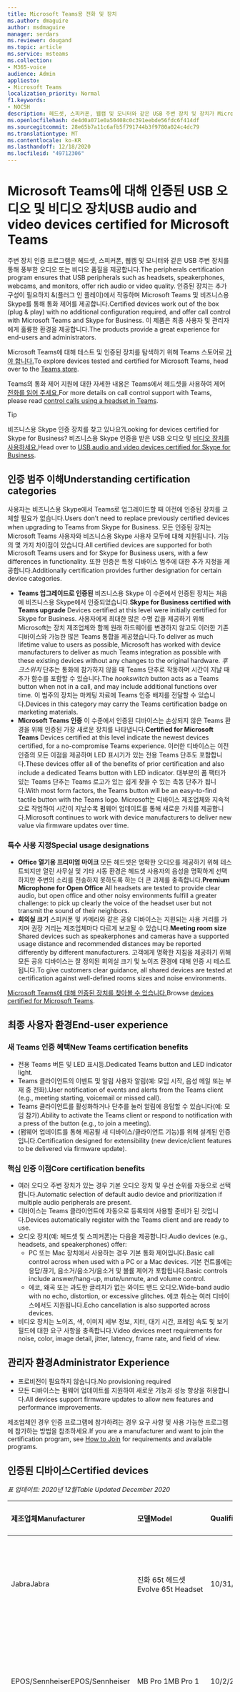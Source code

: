 ```yaml
---
title: Microsoft Teams용 전화 및 장치
ms.author: dmaguire
author: msdmaguire
manager: serdars
ms.reviewer: dougand
ms.topic: article
ms.service: msteams
ms.collection:
- M365-voice
audience: Admin
appliesto:
- Microsoft Teams
localization_priority: Normal
f1.keywords:
- NOCSH
description: 헤드셋, 스피커폰, 웹캠 및 모니터와 같은 USB 주변 장치 및 장치가 Microsoft Teams에 대해 인증된 것을 참조합니다.
ms.openlocfilehash: de4d0a071e0a50408c0c391eebde56fdc6f414df
ms.sourcegitcommit: 28e65b7a11c6afb5f791744b3f9780a024c4dc79
ms.translationtype: MT
ms.contentlocale: ko-KR
ms.lasthandoff: 12/18/2020
ms.locfileid: "49712306"
---
```

# <a name="usb-audio-and-video-devices-certified-for-microsoft-teams"></a><span data-ttu-id="24b44-103">Microsoft Teams에 대해 인증된 USB 오디오 및 비디오 장치</span><span class="sxs-lookup"><span data-stu-id="24b44-103">USB audio and video devices certified for Microsoft Teams</span></span>

<span data-ttu-id="24b44-104">주변 장치 인증 프로그램은 헤드셋, 스피커폰, 웹캠 및 모니터와 같은 USB 주변 장치를 통해 풍부한 오디오 또는 비디오 품질을 제공합니다.</span><span class="sxs-lookup"><span data-stu-id="24b44-104">The peripherals certification program ensures that USB peripherals such as headsets, speakerphones, webcams, and monitors, offer rich audio or video quality.</span></span> <span data-ttu-id="24b44-105">인증된 장치는 추가 구성이 필요하지 &(플러그 인 플레이)에서 작동하며 Microsoft Teams 및 비즈니스용 Skype를 통해 통화 제어를 제공합니다.</span><span class="sxs-lookup"><span data-stu-id="24b44-105">Certified devices work out of the box (plug & play) with no additional configuration required, and offer call control with Microsoft Teams and Skype for Business.</span></span> <span data-ttu-id="24b44-106">이 제품은 최종 사용자 및 관리자에게 훌륭한 환경을 제공합니다.</span><span class="sxs-lookup"><span data-stu-id="24b44-106">The products provide a great experience for end-users and administrators.</span></span>

<span data-ttu-id="24b44-107">Microsoft Teams에 대해 테스트 및 인증된 장치를 탐색하기 위해 Teams 스토어로 [가야 합니다.](https://products.office.com/microsoft-teams/across-devices/devices)</span><span class="sxs-lookup"><span data-stu-id="24b44-107">To explore devices tested and certified for Microsoft Teams, head over to the [Teams store](https://products.office.com/microsoft-teams/across-devices/devices).</span></span>

<span data-ttu-id="24b44-108">Teams의 통화 제어 지원에 대한 자세한 내용은 Teams에서 헤드셋을 사용하여 제어 [전화를 읽어 주세요.](https://support.office.com/article/Control-calls-using-a-headset-in-Teams-65d6e104-444d-4013-b8c2-f11317dd69a8)</span><span class="sxs-lookup"><span data-stu-id="24b44-108">For more details on call control support with Teams, please read [control calls using a headset in Teams](https://support.office.com/article/Control-calls-using-a-headset-in-Teams-65d6e104-444d-4013-b8c2-f11317dd69a8).</span></span>

> [!TIP]
> <span data-ttu-id="24b44-109">비즈니스용 Skype 인증 장치를 찾고 있나요?</span><span class="sxs-lookup"><span data-stu-id="24b44-109">Looking for devices certified for Skype for Business?</span></span> <span data-ttu-id="24b44-110">비즈니스용 Skype 인증을 받은 USB 오디오 및 [비디오 장치를 사용하세요.](https://docs.microsoft.com/skypeforbusiness/certification/devices-usb-devices)</span><span class="sxs-lookup"><span data-stu-id="24b44-110">Head over to [USB audio and video devices certified for Skype for Business](https://docs.microsoft.com/skypeforbusiness/certification/devices-usb-devices).</span></span>

## <a name="understanding-certification-categories"></a><span data-ttu-id="24b44-111">인증 범주 이해</span><span class="sxs-lookup"><span data-stu-id="24b44-111">Understanding certification categories</span></span>

<span data-ttu-id="24b44-112">사용자는 비즈니스용 Skype에서 Teams로 업그레이드할 때 이전에 인증된 장치를 교체할 필요가 없습니다.</span><span class="sxs-lookup"><span data-stu-id="24b44-112">Users don’t need to replace previously certified devices when upgrading to Teams from Skype for Business.</span></span>  <span data-ttu-id="24b44-113">모든 인증된 장치는 Microsoft Teams 사용자와 비즈니스용 Skype 사용자 모두에 대해 지원됩니다. 기능의 몇 가지 차이점이 있습니다.</span><span class="sxs-lookup"><span data-stu-id="24b44-113">All certified devices are supported for both Microsoft Teams users and for Skype for Business users, with a few differences in functionality.</span></span>  <span data-ttu-id="24b44-114">또한 인증은 특정 디바이스 범주에 대한 추가 지정을 제공합니다.</span><span class="sxs-lookup"><span data-stu-id="24b44-114">Additionally certification provides further designation for certain device categories.</span></span>

- <span data-ttu-id="24b44-115">**Teams 업그레이드로 인증된** 비즈니스용 Skype 이 수준에서 인증된 장치는 처음에 비즈니스용 Skype에서 인증되었습니다.</span><span class="sxs-lookup"><span data-stu-id="24b44-115">**Skype for Business certified with Teams upgrade** Devices certified at this level were initially certified for Skype for Business.</span></span> <span data-ttu-id="24b44-116">사용자에게 최대한 많은 수명 값을 제공하기 위해 Microsoft는 장치 제조업체와 함께 원래 하드웨어를 변경하지 않고도 이러한 기존 디바이스와 가능한 많은 Teams 통합을 제공했습니다.</span><span class="sxs-lookup"><span data-stu-id="24b44-116">To deliver as much lifetime value to users as possible, Microsoft has worked with device manufacturers to deliver as much Teams integration as possible with these existing devices without any changes to the original hardware.</span></span> <span data-ttu-id="24b44-117">*후크스위치* 단추는 통화에 참가하지 않을 때 Teams 단추로 작동하며 시간이 지날 때 추가 함수를 포함할 수 있습니다.</span><span class="sxs-lookup"><span data-stu-id="24b44-117">The *hookswitch* button acts as a Teams button when not in a call, and may include additional functions over time.</span></span>  <span data-ttu-id="24b44-118">이 범주의 장치는 마케팅 자료에 Teams 인증 배지를 전달할 수 있습니다.</span><span class="sxs-lookup"><span data-stu-id="24b44-118">Devices in this category may carry the Teams certification badge on marketing materials.</span></span>
- <span data-ttu-id="24b44-119">**Microsoft Teams 인증** 이 수준에서 인증된 디바이스는 손상되지 않은 Teams 환경을 위해 인증된 가장 새로운 장치를 나타냅니다.</span><span class="sxs-lookup"><span data-stu-id="24b44-119">**Certified for Microsoft Teams** Devices certified at this level indicate the newest devices certified, for a no-compromise Teams experience.</span></span> <span data-ttu-id="24b44-120">이러한 디바이스는 이전 인증의 모든 이점을 제공하며 LED 표시기가 있는 전용 Teams 단추도 포함합니다.</span><span class="sxs-lookup"><span data-stu-id="24b44-120">These devices offer all of the benefits of prior certification and also include a dedicated Teams button with LED indicator.</span></span> <span data-ttu-id="24b44-121">대부분의 폼 팩터가 있는 Teams 단추는 Teams 로고가 있는 쉽게 찾을 수 있는 촉동 단추가 됩니다.</span><span class="sxs-lookup"><span data-stu-id="24b44-121">With most form factors, the Teams button will be an easy-to-find tactile button with the Teams logo.</span></span> <span data-ttu-id="24b44-122">Microsoft는 디바이스 제조업체와 지속적으로 작업하여 시간이 지날수록 펌웨어 업데이트를 통해 새로운 가치를 제공합니다.</span><span class="sxs-lookup"><span data-stu-id="24b44-122">Microsoft continues to work with device manufacturers to deliver new value via firmware updates over time.</span></span>

### <a name="special-usage-designations"></a><span data-ttu-id="24b44-123">특수 사용 지정</span><span class="sxs-lookup"><span data-stu-id="24b44-123">Special usage designations</span></span>

- <span data-ttu-id="24b44-124">**Office 열기용 프리미엄 마이크** 모든 헤드셋은 명확한 오디오를 제공하기 위해 테스트되지만 열린 사무실 및 기타 시동 환경은 헤드셋 사용자의 음성을 명확하게 선택하지만 주변의 소리를 전송하지 못하도록 하는 더 큰 과제를 충족합니다.</span><span class="sxs-lookup"><span data-stu-id="24b44-124">**Premium Microphone for Open Office** All headsets are tested to provide clear audio, but open office and other noisy environments fulfill a greater challenge: to pick up clearly the voice of the headset user but not transmit the sound of their neighbors.</span></span>
- <span data-ttu-id="24b44-125">**회의실 크기** 스피커폰 및 카메라와 같은 공유 디바이스는 지원되는 사용 거리를 가지며 권장 거리는 제조업체마다 다르게 보고될 수 있습니다.</span><span class="sxs-lookup"><span data-stu-id="24b44-125">**Meeting room size** Shared devices such as speakerphones and cameras have a supported usage distance and recommended distances may be reported differently by different manufacturers.</span></span> <span data-ttu-id="24b44-126">고객에게 명확한 지침을 제공하기 위해 모든 공유 디바이스는 잘 정의된 회의실 크기 및 노이즈 환경에 대해 인증 시 테스트됩니다.</span><span class="sxs-lookup"><span data-stu-id="24b44-126">To give customers clear guidance, all shared devices are tested at certification against well-defined rooms sizes and noise environments.</span></span>

<span data-ttu-id="24b44-127">[Microsoft Teams에 대해 인증된 장치를 찾아볼 수 있습니다.](https://products.office.com/microsoft-teams/across-devices/devices)</span><span class="sxs-lookup"><span data-stu-id="24b44-127">Browse [devices certified for Microsoft Teams](https://products.office.com/microsoft-teams/across-devices/devices).</span></span>

## <a name="end-user-experience"></a><span data-ttu-id="24b44-128">최종 사용자 환경</span><span class="sxs-lookup"><span data-stu-id="24b44-128">End-user experience</span></span>

### <a name="new-teams-certification-benefits"></a><span data-ttu-id="24b44-129">새 Teams 인증 혜택</span><span class="sxs-lookup"><span data-stu-id="24b44-129">New Teams certification benefits</span></span>

- <span data-ttu-id="24b44-130">전용 Teams 버튼 및 LED 표시등.</span><span class="sxs-lookup"><span data-stu-id="24b44-130">Dedicated Teams button and LED indicator light.</span></span>
- <span data-ttu-id="24b44-131">Teams 클라이언트의 이벤트 및 알림 사용자 알림(예: 모임 시작, 음성 메일 또는 부재 중 전화).</span><span class="sxs-lookup"><span data-stu-id="24b44-131">User notification of events and alerts from the Teams client (e.g., meeting starting, voicemail or missed call).</span></span>
- <span data-ttu-id="24b44-132">Teams 클라이언트를 활성화하거나 단추를 눌러 알림에 응답할 수 있습니다(예: 모임 참가).</span><span class="sxs-lookup"><span data-stu-id="24b44-132">Ability to activate the Teams client or respond to notification with a press of the button (e.g., to join a meeting).</span></span>
- <span data-ttu-id="24b44-133">(펌웨어 업데이트를 통해 제공될 새 디바이스/클라이언트 기능)를 위해 설계된 인증입니다.</span><span class="sxs-lookup"><span data-stu-id="24b44-133">Certification designed for extensibility (new device/client features to be delivered via firmware update).</span></span>

### <a name="core-certification-benefits"></a><span data-ttu-id="24b44-134">핵심 인증 이점</span><span class="sxs-lookup"><span data-stu-id="24b44-134">Core certification benefits</span></span>

- <span data-ttu-id="24b44-135">여러 오디오 주변 장치가 있는 경우 기본 오디오 장치 및 우선 순위를 자동으로 선택합니다.</span><span class="sxs-lookup"><span data-stu-id="24b44-135">Automatic selection of default audio device and prioritization if multiple audio peripherals are present.</span></span>
- <span data-ttu-id="24b44-136">디바이스는 Teams 클라이언트에 자동으로 등록되며 사용할 준비가 된 것입니다.</span><span class="sxs-lookup"><span data-stu-id="24b44-136">Devices automatically register with the Teams client and are ready to use.</span></span>
- <span data-ttu-id="24b44-137">오디오 장치(예: 헤드셋 및 스피커폰)는 다음을 제공합니다.</span><span class="sxs-lookup"><span data-stu-id="24b44-137">Audio devices (e.g., headsets, and speakerphones) offer:</span></span>
  - <span data-ttu-id="24b44-138">PC 또는 Mac 장치에서 사용하는 경우 기본 통화 제어입니다.</span><span class="sxs-lookup"><span data-stu-id="24b44-138">Basic call control across when used with a PC or a Mac devices.</span></span> <span data-ttu-id="24b44-139">기본 컨트롤에는 응답/끊기, 음소거/음소거/음소거 및 볼륨 제어가 포함됩니다.</span><span class="sxs-lookup"><span data-stu-id="24b44-139">Basic controls include answer/hang-up, mute/unmute, and volume control.</span></span>
  - <span data-ttu-id="24b44-140">에코, 왜곡 또는 과도한 글리치가 없는 와이드 밴드 오디오.</span><span class="sxs-lookup"><span data-stu-id="24b44-140">Wide-band audio with no echo, distortion, or excessive glitches.</span></span> <span data-ttu-id="24b44-141">에코 취소는 여러 디바이스에서도 지원됩니다.</span><span class="sxs-lookup"><span data-stu-id="24b44-141">Echo cancellation is also supported across devices.</span></span>
- <span data-ttu-id="24b44-142">비디오 장치는 노이즈, 색, 이미지 세부 정보, 지터, 대기 시간, 프레임 속도 및 보기 필드에 대한 요구 사항을 충족합니다.</span><span class="sxs-lookup"><span data-stu-id="24b44-142">Video devices meet requirements for noise, color, image detail, jitter, latency, frame rate, and field of view.</span></span>

## <a name="administrator-experience"></a><span data-ttu-id="24b44-143">관리자 환경</span><span class="sxs-lookup"><span data-stu-id="24b44-143">Administrator Experience</span></span>

- <span data-ttu-id="24b44-144">프로비전이 필요하지 않습니다.</span><span class="sxs-lookup"><span data-stu-id="24b44-144">No provisioning required</span></span>
- <span data-ttu-id="24b44-145">모든 디바이스는 펌웨어 업데이트를 지원하여 새로운 기능과 성능 향상을 허용합니다.</span><span class="sxs-lookup"><span data-stu-id="24b44-145">All devices support firmware updates to allow new features and performance improvements.</span></span>

<span data-ttu-id="24b44-146">제조업체인 경우 인증 프로그램에 참가하려는 경우 [](https://docs.microsoft.com/skypeforbusiness/certification/how-to-join) 요구 사항 및 사용 가능한 프로그램에 참가하는 방법을 참조하세요.</span><span class="sxs-lookup"><span data-stu-id="24b44-146">If you are a manufacturer and want to join the certification program, see [How to Join](https://docs.microsoft.com/skypeforbusiness/certification/how-to-join) for requirements and available programs.</span></span>

## <a name="certified-devices"></a><span data-ttu-id="24b44-147">인증된 디바이스</span><span class="sxs-lookup"><span data-stu-id="24b44-147">Certified devices</span></span>

<span data-ttu-id="24b44-148">*표 업데이트: 2020년 12월*</span><span class="sxs-lookup"><span data-stu-id="24b44-148">*Table Updated December 2020*</span></span>

| <span data-ttu-id="24b44-149">제조업체</span><span class="sxs-lookup"><span data-stu-id="24b44-149">Manufacturer</span></span>        | <span data-ttu-id="24b44-150">모델</span><span class="sxs-lookup"><span data-stu-id="24b44-150">Model</span></span>                                                     | <span data-ttu-id="24b44-151">Qualified</span><span class="sxs-lookup"><span data-stu-id="24b44-151">Qualified</span></span>      | <span data-ttu-id="24b44-152">인증된 프로그램</span><span class="sxs-lookup"><span data-stu-id="24b44-152">Certified Program</span></span>                                      |
|:--------------------|:----------------------------------------------------------|:---------------|:-------------------------------------------------------|
|<span data-ttu-id="24b44-153">Jabra</span><span class="sxs-lookup"><span data-stu-id="24b44-153">Jabra</span></span>                |<span data-ttu-id="24b44-154">진화 65t 헤드셋</span><span class="sxs-lookup"><span data-stu-id="24b44-154">Evolve 65t Headset</span></span>                                         |<span data-ttu-id="24b44-155">10/31/2020</span><span class="sxs-lookup"><span data-stu-id="24b44-155">10/31/2020</span></span>      |<span data-ttu-id="24b44-156">Microsoft Teams로 업그레이드된 비즈니스용 Skype</span><span class="sxs-lookup"><span data-stu-id="24b44-156">Skype for Business with upgrade to Microsoft Teams</span></span>      |
|<span data-ttu-id="24b44-157">EPOS/Sennheiser</span><span class="sxs-lookup"><span data-stu-id="24b44-157">EPOS/Sennheiser</span></span>      |<span data-ttu-id="24b44-158">MB Pro 1</span><span class="sxs-lookup"><span data-stu-id="24b44-158">MB Pro 1</span></span>                                                   |<span data-ttu-id="24b44-159">10/2/2020</span><span class="sxs-lookup"><span data-stu-id="24b44-159">10/2/2020</span></span>       |<span data-ttu-id="24b44-160">Microsoft Teams로 업그레이드된 비즈니스용 Skype</span><span class="sxs-lookup"><span data-stu-id="24b44-160">Skype for Business with upgrade to Microsoft Teams</span></span>      |
|<span data-ttu-id="24b44-161">EPOS/Sennheiser</span><span class="sxs-lookup"><span data-stu-id="24b44-161">EPOS/Sennheiser</span></span>      |<span data-ttu-id="24b44-162">MB Pro 2</span><span class="sxs-lookup"><span data-stu-id="24b44-162">MB Pro 2</span></span>                                                   |<span data-ttu-id="24b44-163">10/2/2020</span><span class="sxs-lookup"><span data-stu-id="24b44-163">10/2/2020</span></span>       |<span data-ttu-id="24b44-164">Microsoft Teams로 업그레이드된 비즈니스용 Skype</span><span class="sxs-lookup"><span data-stu-id="24b44-164">Skype for Business with upgrade to Microsoft Teams</span></span>      |
|<span data-ttu-id="24b44-165">Jabra</span><span class="sxs-lookup"><span data-stu-id="24b44-165">Jabra</span></span>                |<span data-ttu-id="24b44-166">진화 80 헤드셋</span><span class="sxs-lookup"><span data-stu-id="24b44-166">Evolve 80 Headset</span></span>                                          |<span data-ttu-id="24b44-167">8/23/2020</span><span class="sxs-lookup"><span data-stu-id="24b44-167">8/23/2020</span></span>       |<span data-ttu-id="24b44-168">Microsoft Teams로 업그레이드된 비즈니스용 Skype</span><span class="sxs-lookup"><span data-stu-id="24b44-168">Skype for Business with upgrade to Microsoft Teams</span></span>      |
|<span data-ttu-id="24b44-169">Jabra</span><span class="sxs-lookup"><span data-stu-id="24b44-169">Jabra</span></span>                |<span data-ttu-id="24b44-170">진화 40 헤드셋</span><span class="sxs-lookup"><span data-stu-id="24b44-170">Evolve 40 Headset</span></span>                                          |<span data-ttu-id="24b44-171">8/23/2020</span><span class="sxs-lookup"><span data-stu-id="24b44-171">8/23/2020</span></span>       |<span data-ttu-id="24b44-172">Microsoft Teams로 업그레이드된 비즈니스용 Skype</span><span class="sxs-lookup"><span data-stu-id="24b44-172">Skype for Business with upgrade to Microsoft Teams</span></span>      |
|<span data-ttu-id="24b44-173">Jabra</span><span class="sxs-lookup"><span data-stu-id="24b44-173">Jabra</span></span>                |<span data-ttu-id="24b44-174">진화 30 II 헤드셋</span><span class="sxs-lookup"><span data-stu-id="24b44-174">Evolve 30 II Headset</span></span>                                       |<span data-ttu-id="24b44-175">8/23/2020</span><span class="sxs-lookup"><span data-stu-id="24b44-175">8/23/2020</span></span>       |<span data-ttu-id="24b44-176">Microsoft Teams로 업그레이드된 비즈니스용 Skype</span><span class="sxs-lookup"><span data-stu-id="24b44-176">Skype for Business with upgrade to Microsoft Teams</span></span>      |
|<span data-ttu-id="24b44-177">Jabra</span><span class="sxs-lookup"><span data-stu-id="24b44-177">Jabra</span></span>                |<span data-ttu-id="24b44-178">진화 20 헤드셋</span><span class="sxs-lookup"><span data-stu-id="24b44-178">Evolve 20 Headset</span></span>                                          |<span data-ttu-id="24b44-179">8/23/2020</span><span class="sxs-lookup"><span data-stu-id="24b44-179">8/23/2020</span></span>       |<span data-ttu-id="24b44-180">Microsoft Teams로 업그레이드된 비즈니스용 Skype</span><span class="sxs-lookup"><span data-stu-id="24b44-180">Skype for Business with upgrade to Microsoft Teams</span></span>      |
|<span data-ttu-id="24b44-181">EPOS/Sennheiser</span><span class="sxs-lookup"><span data-stu-id="24b44-181">EPOS/Sennheiser</span></span>      |<span data-ttu-id="24b44-182">USB-ED CC 01 MS connecto를 사용하는 Impact SC 660</span><span class="sxs-lookup"><span data-stu-id="24b44-182">Impact SC 660 with USB-ED CC 01 MS connecto</span></span>                |<span data-ttu-id="24b44-183">8/20/2020</span><span class="sxs-lookup"><span data-stu-id="24b44-183">8/20/2020</span></span>       |<span data-ttu-id="24b44-184">Microsoft Teams로 업그레이드된 비즈니스용 Skype</span><span class="sxs-lookup"><span data-stu-id="24b44-184">Skype for Business with upgrade to Microsoft Teams</span></span>      |
|<span data-ttu-id="24b44-185">EPOS/Sennheiser</span><span class="sxs-lookup"><span data-stu-id="24b44-185">EPOS/Sennheiser</span></span>      |<span data-ttu-id="24b44-186">USB-ED CC 01 MS connecto를 사용하는 Impact SC 630</span><span class="sxs-lookup"><span data-stu-id="24b44-186">Impact SC 630 with USB-ED CC 01 MS connecto</span></span>                |<span data-ttu-id="24b44-187">8/20/2020</span><span class="sxs-lookup"><span data-stu-id="24b44-187">8/20/2020</span></span>       |<span data-ttu-id="24b44-188">Microsoft Teams로 업그레이드된 비즈니스용 Skype</span><span class="sxs-lookup"><span data-stu-id="24b44-188">Skype for Business with upgrade to Microsoft Teams</span></span>      |
|<span data-ttu-id="24b44-189">EPOS/Sennheiser</span><span class="sxs-lookup"><span data-stu-id="24b44-189">EPOS/Sennheiser</span></span>      |<span data-ttu-id="24b44-190">USB-ED CC 01 MS connecto를 사용하는 Impact SC 260</span><span class="sxs-lookup"><span data-stu-id="24b44-190">Impact SC 260 with USB-ED CC 01 MS connecto</span></span>                |<span data-ttu-id="24b44-191">8/20/2020</span><span class="sxs-lookup"><span data-stu-id="24b44-191">8/20/2020</span></span>       |<span data-ttu-id="24b44-192">Microsoft Teams로 업그레이드된 비즈니스용 Skype</span><span class="sxs-lookup"><span data-stu-id="24b44-192">Skype for Business with upgrade to Microsoft Teams</span></span>      |
|<span data-ttu-id="24b44-193">Jabra</span><span class="sxs-lookup"><span data-stu-id="24b44-193">Jabra</span></span>                |<span data-ttu-id="24b44-194">진화 75 헤드셋</span><span class="sxs-lookup"><span data-stu-id="24b44-194">Evolve 75 Headset</span></span>                                          |<span data-ttu-id="24b44-195">7/31/2020</span><span class="sxs-lookup"><span data-stu-id="24b44-195">7/31/2020</span></span>       |<span data-ttu-id="24b44-196">Microsoft Teams로 업그레이드된 비즈니스용 Skype</span><span class="sxs-lookup"><span data-stu-id="24b44-196">Skype for Business with upgrade to Microsoft Teams</span></span>      |
|<span data-ttu-id="24b44-197">Jabra</span><span class="sxs-lookup"><span data-stu-id="24b44-197">Jabra</span></span>                |<span data-ttu-id="24b44-198">진화 65 헤드셋</span><span class="sxs-lookup"><span data-stu-id="24b44-198">Evolve 65 Headset</span></span>                                          |<span data-ttu-id="24b44-199">7/31/2020</span><span class="sxs-lookup"><span data-stu-id="24b44-199">7/31/2020</span></span>       |<span data-ttu-id="24b44-200">Microsoft Teams로 업그레이드된 비즈니스용 Skype</span><span class="sxs-lookup"><span data-stu-id="24b44-200">Skype for Business with upgrade to Microsoft Teams</span></span>      |
|<span data-ttu-id="24b44-201">Jabra</span><span class="sxs-lookup"><span data-stu-id="24b44-201">Jabra</span></span>                |<span data-ttu-id="24b44-202">헤드셋 50개 사용</span><span class="sxs-lookup"><span data-stu-id="24b44-202">Engage 50 Headset</span></span>                                          |<span data-ttu-id="24b44-203">7/31/2020</span><span class="sxs-lookup"><span data-stu-id="24b44-203">7/31/2020</span></span>       |<span data-ttu-id="24b44-204">Microsoft Teams로 업그레이드된 비즈니스용 Skype</span><span class="sxs-lookup"><span data-stu-id="24b44-204">Skype for Business with upgrade to Microsoft Teams</span></span>      |
|<span data-ttu-id="24b44-205">Avocor</span><span class="sxs-lookup"><span data-stu-id="24b44-205">Avocor</span></span>               |<span data-ttu-id="24b44-206">WCD- AVW-6555</span><span class="sxs-lookup"><span data-stu-id="24b44-206">WCD- AVW-6555</span></span>                                              |<span data-ttu-id="24b44-207">7/30/2020</span><span class="sxs-lookup"><span data-stu-id="24b44-207">7/30/2020</span></span>       |<span data-ttu-id="24b44-208">Microsoft Teams 인증</span><span class="sxs-lookup"><span data-stu-id="24b44-208">Certified for Microsoft Teams</span></span>                           |
|<span data-ttu-id="24b44-209">Jabra</span><span class="sxs-lookup"><span data-stu-id="24b44-209">Jabra</span></span>                |<span data-ttu-id="24b44-210">Evolve2 85 헤드셋</span><span class="sxs-lookup"><span data-stu-id="24b44-210">Evolve2 85 Headset</span></span>                                         |<span data-ttu-id="24b44-211">7/17/2020</span><span class="sxs-lookup"><span data-stu-id="24b44-211">7/17/2020</span></span>       |<span data-ttu-id="24b44-212">Microsoft Teams 인증</span><span class="sxs-lookup"><span data-stu-id="24b44-212">Certified for Microsoft Teams</span></span>                           |
|<span data-ttu-id="24b44-213">Bose</span><span class="sxs-lookup"><span data-stu-id="24b44-213">Bose</span></span>                 |<span data-ttu-id="24b44-214">NC 700 헤드셋</span><span class="sxs-lookup"><span data-stu-id="24b44-214">NC 700 Headset</span></span>                                             |<span data-ttu-id="24b44-215">6/8/2020</span><span class="sxs-lookup"><span data-stu-id="24b44-215">6/8/2020</span></span>        |<span data-ttu-id="24b44-216">Microsoft Teams 인증</span><span class="sxs-lookup"><span data-stu-id="24b44-216">Certified for Microsoft Teams</span></span>                           |
|<span data-ttu-id="24b44-217">Jabra</span><span class="sxs-lookup"><span data-stu-id="24b44-217">Jabra</span></span>                | <span data-ttu-id="24b44-218">Jabra Link 370 USB 동글을 사용하여 750 스피커폰 말하기</span><span class="sxs-lookup"><span data-stu-id="24b44-218">Speak 750 speakerphone with Jabra Link 370 USB Dongle</span></span>     | <span data-ttu-id="24b44-219">5/21/2020</span><span class="sxs-lookup"><span data-stu-id="24b44-219">5/21/2020</span></span>       | <span data-ttu-id="24b44-220">Microsoft Teams 인증</span><span class="sxs-lookup"><span data-stu-id="24b44-220">Certified for Microsoft Teams</span></span>                         |
| <span data-ttu-id="24b44-221">EPOS</span><span class="sxs-lookup"><span data-stu-id="24b44-221">EPOS</span></span>                | <span data-ttu-id="24b44-222">Sennheiser Adapt 660 헤드셋</span><span class="sxs-lookup"><span data-stu-id="24b44-222">Sennheiser Adapt 660 headset</span></span>                              | <span data-ttu-id="24b44-223">5/15/2020</span><span class="sxs-lookup"><span data-stu-id="24b44-223">5/15/2020</span></span>      | <span data-ttu-id="24b44-224">Microsoft Teams 인증</span><span class="sxs-lookup"><span data-stu-id="24b44-224">Certified for Microsoft Teams</span></span>                          |
| <span data-ttu-id="24b44-225">EPOS</span><span class="sxs-lookup"><span data-stu-id="24b44-225">EPOS</span></span>                | <span data-ttu-id="24b44-226">Sennheiser Adapt 560 Headset</span><span class="sxs-lookup"><span data-stu-id="24b44-226">Sennheiser Adapt 560 Headset</span></span>                              | <span data-ttu-id="24b44-227">5/15/2020</span><span class="sxs-lookup"><span data-stu-id="24b44-227">5/15/2020</span></span>      | <span data-ttu-id="24b44-228">Microsoft Teams 인증</span><span class="sxs-lookup"><span data-stu-id="24b44-228">Certified for Microsoft Teams</span></span>                          |
| <span data-ttu-id="24b44-229">EPOS</span><span class="sxs-lookup"><span data-stu-id="24b44-229">EPOS</span></span>                | <span data-ttu-id="24b44-230">Sennheiser Adapt 460T 헤드셋</span><span class="sxs-lookup"><span data-stu-id="24b44-230">Sennheiser Adapt 460T headset</span></span>                             | <span data-ttu-id="24b44-231">5/15/2020</span><span class="sxs-lookup"><span data-stu-id="24b44-231">5/15/2020</span></span>      | <span data-ttu-id="24b44-232">Microsoft Teams 인증</span><span class="sxs-lookup"><span data-stu-id="24b44-232">Certified for Microsoft Teams</span></span>                          |
| <span data-ttu-id="24b44-233">EPOS</span><span class="sxs-lookup"><span data-stu-id="24b44-233">EPOS</span></span>                | <span data-ttu-id="24b44-234">Sennheiser Adapt 360 headset</span><span class="sxs-lookup"><span data-stu-id="24b44-234">Sennheiser Adapt 360 headset</span></span>                              | <span data-ttu-id="24b44-235">5/15/2020</span><span class="sxs-lookup"><span data-stu-id="24b44-235">5/15/2020</span></span>      | <span data-ttu-id="24b44-236">Microsoft Teams 인증</span><span class="sxs-lookup"><span data-stu-id="24b44-236">Certified for Microsoft Teams</span></span>                          |
| <span data-ttu-id="24b44-237">Yealink</span><span class="sxs-lookup"><span data-stu-id="24b44-237">Yealink</span></span>             | <span data-ttu-id="24b44-238">UH36 헤드셋</span><span class="sxs-lookup"><span data-stu-id="24b44-238">UH36 headset</span></span>                                              | <span data-ttu-id="24b44-239">5/13/2020</span><span class="sxs-lookup"><span data-stu-id="24b44-239">5/13/2020</span></span>      | <span data-ttu-id="24b44-240">Microsoft Teams 인증</span><span class="sxs-lookup"><span data-stu-id="24b44-240">Certified for Microsoft Teams</span></span>                          |
| <span data-ttu-id="24b44-241">Poly</span><span class="sxs-lookup"><span data-stu-id="24b44-241">Poly</span></span>                | <span data-ttu-id="24b44-242">Savi 8210 Office</span><span class="sxs-lookup"><span data-stu-id="24b44-242">Savi 8210 Office</span></span>                                          | <span data-ttu-id="24b44-243">4/20/2020</span><span class="sxs-lookup"><span data-stu-id="24b44-243">4/20/2020</span></span>      | <span data-ttu-id="24b44-244">Microsoft Teams로 업그레이드된 비즈니스용 Skype</span><span class="sxs-lookup"><span data-stu-id="24b44-244">Skype for Business with upgrade to Microsoft Teams</span></span>     |
| <span data-ttu-id="24b44-245">Poly</span><span class="sxs-lookup"><span data-stu-id="24b44-245">Poly</span></span>                | <span data-ttu-id="24b44-246">Savi 8210 UC</span><span class="sxs-lookup"><span data-stu-id="24b44-246">Savi 8210 UC</span></span>                                              | <span data-ttu-id="24b44-247">4/20/2020</span><span class="sxs-lookup"><span data-stu-id="24b44-247">4/20/2020</span></span>      | <span data-ttu-id="24b44-248">Microsoft Teams로 업그레이드된 비즈니스용 Skype</span><span class="sxs-lookup"><span data-stu-id="24b44-248">Skype for Business with upgrade to Microsoft Teams</span></span>     |
| <span data-ttu-id="24b44-249">Poly</span><span class="sxs-lookup"><span data-stu-id="24b44-249">Poly</span></span>                | <span data-ttu-id="24b44-250">Savi 8220 Office</span><span class="sxs-lookup"><span data-stu-id="24b44-250">Savi 8220 Office</span></span>                                          | <span data-ttu-id="24b44-251">4/20/2020</span><span class="sxs-lookup"><span data-stu-id="24b44-251">4/20/2020</span></span>      | <span data-ttu-id="24b44-252">Microsoft Teams로 업그레이드된 비즈니스용 Skype</span><span class="sxs-lookup"><span data-stu-id="24b44-252">Skype for Business with upgrade to Microsoft Teams</span></span>     |
| <span data-ttu-id="24b44-253">Poly</span><span class="sxs-lookup"><span data-stu-id="24b44-253">Poly</span></span>                | <span data-ttu-id="24b44-254">Savi 8220 UC</span><span class="sxs-lookup"><span data-stu-id="24b44-254">Savi 8220 UC</span></span>                                              | <span data-ttu-id="24b44-255">4/20/2020</span><span class="sxs-lookup"><span data-stu-id="24b44-255">4/20/2020</span></span>      | <span data-ttu-id="24b44-256">Microsoft Teams로 업그레이드된 비즈니스용 Skype</span><span class="sxs-lookup"><span data-stu-id="24b44-256">Skype for Business with upgrade to Microsoft Teams</span></span>     |
| <span data-ttu-id="24b44-257">Poly</span><span class="sxs-lookup"><span data-stu-id="24b44-257">Poly</span></span>                | <span data-ttu-id="24b44-258">Savi 8240 Office</span><span class="sxs-lookup"><span data-stu-id="24b44-258">Savi 8240 Office</span></span>                                          | <span data-ttu-id="24b44-259">4/20/2020</span><span class="sxs-lookup"><span data-stu-id="24b44-259">4/20/2020</span></span>      | <span data-ttu-id="24b44-260">Microsoft Teams로 업그레이드된 비즈니스용 Skype</span><span class="sxs-lookup"><span data-stu-id="24b44-260">Skype for Business with upgrade to Microsoft Teams</span></span>     |
| <span data-ttu-id="24b44-261">Poly</span><span class="sxs-lookup"><span data-stu-id="24b44-261">Poly</span></span>                | <span data-ttu-id="24b44-262">Savi 8240 UC</span><span class="sxs-lookup"><span data-stu-id="24b44-262">Savi 8240 UC</span></span>                                              | <span data-ttu-id="24b44-263">4/20/2020</span><span class="sxs-lookup"><span data-stu-id="24b44-263">4/20/2020</span></span>      | <span data-ttu-id="24b44-264">Microsoft Teams로 업그레이드된 비즈니스용 Skype</span><span class="sxs-lookup"><span data-stu-id="24b44-264">Skype for Business with upgrade to Microsoft Teams</span></span>     |
| <span data-ttu-id="24b44-265">Poly</span><span class="sxs-lookup"><span data-stu-id="24b44-265">Poly</span></span>                | <span data-ttu-id="24b44-266">Savi 8245 Office</span><span class="sxs-lookup"><span data-stu-id="24b44-266">Savi 8245 Office</span></span>                                          | <span data-ttu-id="24b44-267">4/20/2020</span><span class="sxs-lookup"><span data-stu-id="24b44-267">4/20/2020</span></span>      | <span data-ttu-id="24b44-268">Microsoft Teams로 업그레이드된 비즈니스용 Skype</span><span class="sxs-lookup"><span data-stu-id="24b44-268">Skype for Business with upgrade to Microsoft Teams</span></span>     |
| <span data-ttu-id="24b44-269">Poly</span><span class="sxs-lookup"><span data-stu-id="24b44-269">Poly</span></span>                | <span data-ttu-id="24b44-270">Savi 8245 UC</span><span class="sxs-lookup"><span data-stu-id="24b44-270">Savi 8245  UC</span></span>                                             | <span data-ttu-id="24b44-271">4/20/2020</span><span class="sxs-lookup"><span data-stu-id="24b44-271">4/20/2020</span></span>      | <span data-ttu-id="24b44-272">Microsoft Teams로 업그레이드된 비즈니스용 Skype</span><span class="sxs-lookup"><span data-stu-id="24b44-272">Skype for Business with upgrade to Microsoft Teams</span></span>     |
| <span data-ttu-id="24b44-273">Poly</span><span class="sxs-lookup"><span data-stu-id="24b44-273">Poly</span></span>                | <span data-ttu-id="24b44-274">Blackwire 5210 헤드셋</span><span class="sxs-lookup"><span data-stu-id="24b44-274">Blackwire 5210 Headset</span></span>                                    | <span data-ttu-id="24b44-275">4/20/2020</span><span class="sxs-lookup"><span data-stu-id="24b44-275">4/20/2020</span></span>      | <span data-ttu-id="24b44-276">Microsoft Teams로 업그레이드된 비즈니스용 Skype</span><span class="sxs-lookup"><span data-stu-id="24b44-276">Skype for Business with upgrade to Microsoft Teams</span></span>     |
| <span data-ttu-id="24b44-277">Poly</span><span class="sxs-lookup"><span data-stu-id="24b44-277">Poly</span></span>                | <span data-ttu-id="24b44-278">Blackwire 5220 헤드셋</span><span class="sxs-lookup"><span data-stu-id="24b44-278">Blackwire 5220 Headset</span></span>                                    | <span data-ttu-id="24b44-279">4/20/2020</span><span class="sxs-lookup"><span data-stu-id="24b44-279">4/20/2020</span></span>      | <span data-ttu-id="24b44-280">Microsoft Teams로 업그레이드된 비즈니스용 Skype</span><span class="sxs-lookup"><span data-stu-id="24b44-280">Skype for Business with upgrade to Microsoft Teams</span></span>     |
| <span data-ttu-id="24b44-281">Poly</span><span class="sxs-lookup"><span data-stu-id="24b44-281">Poly</span></span>                | <span data-ttu-id="24b44-282">Blackwire 7225 헤드셋</span><span class="sxs-lookup"><span data-stu-id="24b44-282">Blackwire 7225 Headset</span></span>                                    | <span data-ttu-id="24b44-283">4/20/2020</span><span class="sxs-lookup"><span data-stu-id="24b44-283">4/20/2020</span></span>      | <span data-ttu-id="24b44-284">Microsoft Teams로 업그레이드된 비즈니스용 Skype</span><span class="sxs-lookup"><span data-stu-id="24b44-284">Skype for Business with upgrade to Microsoft Teams</span></span>     |
| <span data-ttu-id="24b44-285">Poly</span><span class="sxs-lookup"><span data-stu-id="24b44-285">Poly</span></span>                | <span data-ttu-id="24b44-286">Voyager Focus UC</span><span class="sxs-lookup"><span data-stu-id="24b44-286">Voyager Focus UC</span></span>                                          | <span data-ttu-id="24b44-287">4/20/2020</span><span class="sxs-lookup"><span data-stu-id="24b44-287">4/20/2020</span></span>      | <span data-ttu-id="24b44-288">Microsoft Teams로 업그레이드된 비즈니스용 Skype</span><span class="sxs-lookup"><span data-stu-id="24b44-288">Skype for Business with upgrade to Microsoft Teams</span></span>     |
| <span data-ttu-id="24b44-289">Yealink</span><span class="sxs-lookup"><span data-stu-id="24b44-289">Yealink</span></span>             | <span data-ttu-id="24b44-290">CP700</span><span class="sxs-lookup"><span data-stu-id="24b44-290">CP700</span></span>                                                     | <span data-ttu-id="24b44-291">4/13/2020</span><span class="sxs-lookup"><span data-stu-id="24b44-291">4/13/2020</span></span>      | <span data-ttu-id="24b44-292">Microsoft Teams 인증</span><span class="sxs-lookup"><span data-stu-id="24b44-292">Certified for Microsoft Teams</span></span>                          |
| <span data-ttu-id="24b44-293">Jabra</span><span class="sxs-lookup"><span data-stu-id="24b44-293">Jabra</span></span>               | <span data-ttu-id="24b44-294">Evolve2 65 헤드셋</span><span class="sxs-lookup"><span data-stu-id="24b44-294">Evolve2 65 Headset</span></span>                                        | <span data-ttu-id="24b44-295">4/13/2020</span><span class="sxs-lookup"><span data-stu-id="24b44-295">4/13/2020</span></span>      | <span data-ttu-id="24b44-296">Microsoft Teams 인증</span><span class="sxs-lookup"><span data-stu-id="24b44-296">Certified for Microsoft Teams</span></span>                          |
| <span data-ttu-id="24b44-297">EPOS/Sennheiser</span><span class="sxs-lookup"><span data-stu-id="24b44-297">EPOS/Sennheiser</span></span>     | <span data-ttu-id="24b44-298">Impact SC 30</span><span class="sxs-lookup"><span data-stu-id="24b44-298">Impact SC 30</span></span>                                              | <span data-ttu-id="24b44-299">4/9/2020</span><span class="sxs-lookup"><span data-stu-id="24b44-299">4/9/2020</span></span>       | <span data-ttu-id="24b44-300">Microsoft Teams로 업그레이드된 비즈니스용 Skype</span><span class="sxs-lookup"><span data-stu-id="24b44-300">Skype for Business with upgrade to Microsoft Teams</span></span>     |
| <span data-ttu-id="24b44-301">EPOS/Sennheiser</span><span class="sxs-lookup"><span data-stu-id="24b44-301">EPOS/Sennheiser</span></span>     | <span data-ttu-id="24b44-302">Impact SC 45</span><span class="sxs-lookup"><span data-stu-id="24b44-302">Impact SC 45</span></span>                                              | <span data-ttu-id="24b44-303">4/9/2020</span><span class="sxs-lookup"><span data-stu-id="24b44-303">4/9/2020</span></span>       | <span data-ttu-id="24b44-304">Microsoft Teams로 업그레이드된 비즈니스용 Skype</span><span class="sxs-lookup"><span data-stu-id="24b44-304">Skype for Business with upgrade to Microsoft Teams</span></span>     |
| <span data-ttu-id="24b44-305">EPOS/Sennheiser</span><span class="sxs-lookup"><span data-stu-id="24b44-305">EPOS/Sennheiser</span></span>     | <span data-ttu-id="24b44-306">Impact SC 60</span><span class="sxs-lookup"><span data-stu-id="24b44-306">Impact SC 60</span></span>                                              | <span data-ttu-id="24b44-307">4/9/2020</span><span class="sxs-lookup"><span data-stu-id="24b44-307">4/9/2020</span></span>       | <span data-ttu-id="24b44-308">Microsoft Teams로 업그레이드된 비즈니스용 Skype</span><span class="sxs-lookup"><span data-stu-id="24b44-308">Skype for Business with upgrade to Microsoft Teams</span></span>     |
| <span data-ttu-id="24b44-309">EPOS/Sennheiser</span><span class="sxs-lookup"><span data-stu-id="24b44-309">EPOS/Sennheiser</span></span>     | <span data-ttu-id="24b44-310">Impact SC 75 MS</span><span class="sxs-lookup"><span data-stu-id="24b44-310">Impact SC 75 MS</span></span>                                           | <span data-ttu-id="24b44-311">4/9/2020</span><span class="sxs-lookup"><span data-stu-id="24b44-311">4/9/2020</span></span>       | <span data-ttu-id="24b44-312">Microsoft Teams로 업그레이드된 비즈니스용 Skype</span><span class="sxs-lookup"><span data-stu-id="24b44-312">Skype for Business with upgrade to Microsoft Teams</span></span>     |
| <span data-ttu-id="24b44-313">EPOS/Sennheiser</span><span class="sxs-lookup"><span data-stu-id="24b44-313">EPOS/Sennheiser</span></span>     | <span data-ttu-id="24b44-314">Impact SC 75 MS EUL</span><span class="sxs-lookup"><span data-stu-id="24b44-314">Impact SC 75 MS EUL</span></span>                                       | <span data-ttu-id="24b44-315">4/9/2020</span><span class="sxs-lookup"><span data-stu-id="24b44-315">4/9/2020</span></span>       | <span data-ttu-id="24b44-316">Microsoft Teams로 업그레이드된 비즈니스용 Skype</span><span class="sxs-lookup"><span data-stu-id="24b44-316">Skype for Business with upgrade to Microsoft Teams</span></span>     |
| <span data-ttu-id="24b44-317">EPOS/Sennheiser</span><span class="sxs-lookup"><span data-stu-id="24b44-317">EPOS/Sennheiser</span></span>     | <span data-ttu-id="24b44-318">Impact SC 230 USB MS II</span><span class="sxs-lookup"><span data-stu-id="24b44-318">Impact SC 230 USB MS II</span></span>                                   | <span data-ttu-id="24b44-319">4/9/2020</span><span class="sxs-lookup"><span data-stu-id="24b44-319">4/9/2020</span></span>       | <span data-ttu-id="24b44-320">Microsoft Teams로 업그레이드된 비즈니스용 Skype</span><span class="sxs-lookup"><span data-stu-id="24b44-320">Skype for Business with upgrade to Microsoft Teams</span></span>     |
| <span data-ttu-id="24b44-321">EPOS/Sennheiser</span><span class="sxs-lookup"><span data-stu-id="24b44-321">EPOS/Sennheiser</span></span>     | <span data-ttu-id="24b44-322">Impact SC 260 USB MS II</span><span class="sxs-lookup"><span data-stu-id="24b44-322">Impact SC 260 USB MS II</span></span>                                   | <span data-ttu-id="24b44-323">4/9/2020</span><span class="sxs-lookup"><span data-stu-id="24b44-323">4/9/2020</span></span>       | <span data-ttu-id="24b44-324">Microsoft Teams로 업그레이드된 비즈니스용 Skype</span><span class="sxs-lookup"><span data-stu-id="24b44-324">Skype for Business with upgrade to Microsoft Teams</span></span>     |
| <span data-ttu-id="24b44-325">EPOS/Sennheiser</span><span class="sxs-lookup"><span data-stu-id="24b44-325">EPOS/Sennheiser</span></span>     | <span data-ttu-id="24b44-326">Impact SC 630 USB MS</span><span class="sxs-lookup"><span data-stu-id="24b44-326">Impact SC 630 USB MS</span></span>                                      | <span data-ttu-id="24b44-327">4/9/2020</span><span class="sxs-lookup"><span data-stu-id="24b44-327">4/9/2020</span></span>       | <span data-ttu-id="24b44-328">Microsoft Teams로 업그레이드된 비즈니스용 Skype</span><span class="sxs-lookup"><span data-stu-id="24b44-328">Skype for Business with upgrade to Microsoft Teams</span></span>     |
| <span data-ttu-id="24b44-329">EPOS/Sennheiser</span><span class="sxs-lookup"><span data-stu-id="24b44-329">EPOS/Sennheiser</span></span>     | <span data-ttu-id="24b44-330">Impact SC 635 USB</span><span class="sxs-lookup"><span data-stu-id="24b44-330">Impact SC 635 USB</span></span>                                         | <span data-ttu-id="24b44-331">4/9/2020</span><span class="sxs-lookup"><span data-stu-id="24b44-331">4/9/2020</span></span>       | <span data-ttu-id="24b44-332">Microsoft Teams로 업그레이드된 비즈니스용 Skype</span><span class="sxs-lookup"><span data-stu-id="24b44-332">Skype for Business with upgrade to Microsoft Teams</span></span>     |
| <span data-ttu-id="24b44-333">EPOS/Sennheiser</span><span class="sxs-lookup"><span data-stu-id="24b44-333">EPOS/Sennheiser</span></span>     | <span data-ttu-id="24b44-334">Impact SC 660 USB MS</span><span class="sxs-lookup"><span data-stu-id="24b44-334">Impact SC 660 USB MS</span></span>                                      | <span data-ttu-id="24b44-335">4/9/2020</span><span class="sxs-lookup"><span data-stu-id="24b44-335">4/9/2020</span></span>       | <span data-ttu-id="24b44-336">Microsoft Teams로 업그레이드된 비즈니스용 Skype</span><span class="sxs-lookup"><span data-stu-id="24b44-336">Skype for Business with upgrade to Microsoft Teams</span></span>     |
| <span data-ttu-id="24b44-337">EPOS/Sennheiser</span><span class="sxs-lookup"><span data-stu-id="24b44-337">EPOS/Sennheiser</span></span>     | <span data-ttu-id="24b44-338">Impact SC 660 ANC USB</span><span class="sxs-lookup"><span data-stu-id="24b44-338">Impact SC 660 ANC USB</span></span>                                     | <span data-ttu-id="24b44-339">4/9/2020</span><span class="sxs-lookup"><span data-stu-id="24b44-339">4/9/2020</span></span>       | <span data-ttu-id="24b44-340">Microsoft Teams로 업그레이드된 비즈니스용 Skype</span><span class="sxs-lookup"><span data-stu-id="24b44-340">Skype for Business with upgrade to Microsoft Teams</span></span>     |
| <span data-ttu-id="24b44-341">EPOS/Sennheiser</span><span class="sxs-lookup"><span data-stu-id="24b44-341">EPOS/Sennheiser</span></span>     | <span data-ttu-id="24b44-342">Impact SC 665 USB</span><span class="sxs-lookup"><span data-stu-id="24b44-342">Impact SC 665 USB</span></span>                                         | <span data-ttu-id="24b44-343">4/9/2020</span><span class="sxs-lookup"><span data-stu-id="24b44-343">4/9/2020</span></span>       | <span data-ttu-id="24b44-344">Microsoft Teams로 업그레이드된 비즈니스용 Skype</span><span class="sxs-lookup"><span data-stu-id="24b44-344">Skype for Business with upgrade to Microsoft Teams</span></span>     |
| <span data-ttu-id="24b44-345">Logitech</span><span class="sxs-lookup"><span data-stu-id="24b44-345">Logitech</span></span>            | <span data-ttu-id="24b44-346">Zone Wireless</span><span class="sxs-lookup"><span data-stu-id="24b44-346">Zone Wireless</span></span>                                             | <span data-ttu-id="24b44-347">4/8/2020</span><span class="sxs-lookup"><span data-stu-id="24b44-347">4/8/2020</span></span>       | <span data-ttu-id="24b44-348">Microsoft Teams 인증</span><span class="sxs-lookup"><span data-stu-id="24b44-348">Certified for Microsoft Teams</span></span>                          |
| <span data-ttu-id="24b44-349">Poly</span><span class="sxs-lookup"><span data-stu-id="24b44-349">Poly</span></span>                | <span data-ttu-id="24b44-350">Voyager 8200 헤드셋</span><span class="sxs-lookup"><span data-stu-id="24b44-350">Voyager 8200 Headset</span></span>                                      | <span data-ttu-id="24b44-351">3/26/2020</span><span class="sxs-lookup"><span data-stu-id="24b44-351">3/26/2020</span></span>      | <span data-ttu-id="24b44-352">Microsoft Teams로 업그레이드된 비즈니스용 Skype</span><span class="sxs-lookup"><span data-stu-id="24b44-352">Skype for Business with upgrade to Microsoft Teams</span></span>     |
| <span data-ttu-id="24b44-353">Logitech</span><span class="sxs-lookup"><span data-stu-id="24b44-353">Logitech</span></span>            | <span data-ttu-id="24b44-354">영역 유선</span><span class="sxs-lookup"><span data-stu-id="24b44-354">Zone Wired</span></span>                                                | <span data-ttu-id="24b44-355">3/26/2020</span><span class="sxs-lookup"><span data-stu-id="24b44-355">3/26/2020</span></span>      | <span data-ttu-id="24b44-356">Microsoft Teams 인증</span><span class="sxs-lookup"><span data-stu-id="24b44-356">Certified for Microsoft Teams</span></span>                          |
| <span data-ttu-id="24b44-357">Jabra</span><span class="sxs-lookup"><span data-stu-id="24b44-357">Jabra</span></span>               | <span data-ttu-id="24b44-358">Evolve2 40 헤드셋</span><span class="sxs-lookup"><span data-stu-id="24b44-358">Evolve2 40 Headset</span></span>                                        | <span data-ttu-id="24b44-359">3/26/2020</span><span class="sxs-lookup"><span data-stu-id="24b44-359">3/26/2020</span></span>      | <span data-ttu-id="24b44-360">Microsoft Teams 인증</span><span class="sxs-lookup"><span data-stu-id="24b44-360">Certified for Microsoft Teams</span></span>                          |
| <span data-ttu-id="24b44-361">Poly</span><span class="sxs-lookup"><span data-stu-id="24b44-361">Poly</span></span>                | <span data-ttu-id="24b44-362">Voyager 6200 헤드셋</span><span class="sxs-lookup"><span data-stu-id="24b44-362">Voyager 6200 Headset</span></span>                                      | <span data-ttu-id="24b44-363">3/23/2020</span><span class="sxs-lookup"><span data-stu-id="24b44-363">3/23/2020</span></span>      | <span data-ttu-id="24b44-364">Microsoft Teams로 업그레이드된 비즈니스용 Skype</span><span class="sxs-lookup"><span data-stu-id="24b44-364">Skype for Business with upgrade to Microsoft Teams</span></span>     |
| <span data-ttu-id="24b44-365">Poly</span><span class="sxs-lookup"><span data-stu-id="24b44-365">Poly</span></span>                | <span data-ttu-id="24b44-366">Voyager 4245 Office</span><span class="sxs-lookup"><span data-stu-id="24b44-366">Voyager 4245 Office</span></span>                                       | <span data-ttu-id="24b44-367">3/23/2020</span><span class="sxs-lookup"><span data-stu-id="24b44-367">3/23/2020</span></span>      | <span data-ttu-id="24b44-368">Microsoft Teams 인증</span><span class="sxs-lookup"><span data-stu-id="24b44-368">Certified for Microsoft Teams</span></span>                          |
| <span data-ttu-id="24b44-369">Poly</span><span class="sxs-lookup"><span data-stu-id="24b44-369">Poly</span></span>                | <span data-ttu-id="24b44-370">Blackwire 8225 헤드셋</span><span class="sxs-lookup"><span data-stu-id="24b44-370">Blackwire 8225 Headset</span></span>                                    | <span data-ttu-id="24b44-371">3/23/2020</span><span class="sxs-lookup"><span data-stu-id="24b44-371">3/23/2020</span></span>      | <span data-ttu-id="24b44-372">Microsoft Teams 인증</span><span class="sxs-lookup"><span data-stu-id="24b44-372">Certified for Microsoft Teams</span></span>                          |
| <span data-ttu-id="24b44-373">Poly</span><span class="sxs-lookup"><span data-stu-id="24b44-373">Poly</span></span>                | <span data-ttu-id="24b44-374">Calisto 5300-M</span><span class="sxs-lookup"><span data-stu-id="24b44-374">Calisto 5300-M</span></span>                                            | <span data-ttu-id="24b44-375">03/05/2020</span><span class="sxs-lookup"><span data-stu-id="24b44-375">03/05/2020</span></span>     | <span data-ttu-id="24b44-376">Microsoft Teams 인증</span><span class="sxs-lookup"><span data-stu-id="24b44-376">Certified for Microsoft Teams</span></span>                          |
| <span data-ttu-id="24b44-377">Poly</span><span class="sxs-lookup"><span data-stu-id="24b44-377">Poly</span></span>                | <span data-ttu-id="24b44-378">Voyager 4210 Office</span><span class="sxs-lookup"><span data-stu-id="24b44-378">Voyager 4210 Office</span></span>                                       | <span data-ttu-id="24b44-379">03/05/2020</span><span class="sxs-lookup"><span data-stu-id="24b44-379">03/05/2020</span></span>     | <span data-ttu-id="24b44-380">Microsoft Teams 인증</span><span class="sxs-lookup"><span data-stu-id="24b44-380">Certified for Microsoft Teams</span></span>                          |
| <span data-ttu-id="24b44-381">Poly</span><span class="sxs-lookup"><span data-stu-id="24b44-381">Poly</span></span>                | <span data-ttu-id="24b44-382">Voyager 4210 UC</span><span class="sxs-lookup"><span data-stu-id="24b44-382">Voyager 4210 UC</span></span>                                           | <span data-ttu-id="24b44-383">03/05/2020</span><span class="sxs-lookup"><span data-stu-id="24b44-383">03/05/2020</span></span>     | <span data-ttu-id="24b44-384">Microsoft Teams로 업그레이드된 비즈니스용 Skype</span><span class="sxs-lookup"><span data-stu-id="24b44-384">Skype for Business with upgrade to Microsoft Teams</span></span>     |
| <span data-ttu-id="24b44-385">Poly</span><span class="sxs-lookup"><span data-stu-id="24b44-385">Poly</span></span>                | <span data-ttu-id="24b44-386">Voyager 4220 Office</span><span class="sxs-lookup"><span data-stu-id="24b44-386">Voyager 4220 Office</span></span>                                       | <span data-ttu-id="24b44-387">03/05/2020</span><span class="sxs-lookup"><span data-stu-id="24b44-387">03/05/2020</span></span>     | <span data-ttu-id="24b44-388">Microsoft Teams 인증</span><span class="sxs-lookup"><span data-stu-id="24b44-388">Certified for Microsoft Teams</span></span>                          |
| <span data-ttu-id="24b44-389">Poly</span><span class="sxs-lookup"><span data-stu-id="24b44-389">Poly</span></span>                | <span data-ttu-id="24b44-390">Voyager 4220 UC</span><span class="sxs-lookup"><span data-stu-id="24b44-390">Voyager 4220 UC</span></span>                                           | <span data-ttu-id="24b44-391">03/05/2020</span><span class="sxs-lookup"><span data-stu-id="24b44-391">03/05/2020</span></span>     | <span data-ttu-id="24b44-392">Microsoft Teams로 업그레이드된 비즈니스용 Skype</span><span class="sxs-lookup"><span data-stu-id="24b44-392">Skype for Business with upgrade to Microsoft Teams</span></span>     |
| <span data-ttu-id="24b44-393">Poly</span><span class="sxs-lookup"><span data-stu-id="24b44-393">Poly</span></span>                | <span data-ttu-id="24b44-394">Voyager 5200 Office</span><span class="sxs-lookup"><span data-stu-id="24b44-394">Voyager 5200 Office</span></span>                                       | <span data-ttu-id="24b44-395">03/05/2020</span><span class="sxs-lookup"><span data-stu-id="24b44-395">03/05/2020</span></span>     | <span data-ttu-id="24b44-396">Microsoft Teams 인증</span><span class="sxs-lookup"><span data-stu-id="24b44-396">Certified for Microsoft Teams</span></span>                          |
| <span data-ttu-id="24b44-397">Poly</span><span class="sxs-lookup"><span data-stu-id="24b44-397">Poly</span></span>                | <span data-ttu-id="24b44-398">Voyager 5200 UC</span><span class="sxs-lookup"><span data-stu-id="24b44-398">Voyager 5200 UC</span></span>                                           | <span data-ttu-id="24b44-399">03/05/2020</span><span class="sxs-lookup"><span data-stu-id="24b44-399">03/05/2020</span></span>     | <span data-ttu-id="24b44-400">Microsoft Teams로 업그레이드된 비즈니스용 Skype</span><span class="sxs-lookup"><span data-stu-id="24b44-400">Skype for Business with upgrade to Microsoft Teams</span></span>     |
| <span data-ttu-id="24b44-401">Poly</span><span class="sxs-lookup"><span data-stu-id="24b44-401">Poly</span></span>                | <span data-ttu-id="24b44-402">Blackwire 3310-M</span><span class="sxs-lookup"><span data-stu-id="24b44-402">Blackwire 3310-M</span></span>                                          | <span data-ttu-id="24b44-403">03/05/2020</span><span class="sxs-lookup"><span data-stu-id="24b44-403">03/05/2020</span></span>     | <span data-ttu-id="24b44-404">Microsoft Teams 인증</span><span class="sxs-lookup"><span data-stu-id="24b44-404">Certified for Microsoft Teams</span></span>                          |
| <span data-ttu-id="24b44-405">Poly</span><span class="sxs-lookup"><span data-stu-id="24b44-405">Poly</span></span>                | <span data-ttu-id="24b44-406">Blackwire 3315-M</span><span class="sxs-lookup"><span data-stu-id="24b44-406">Blackwire 3315-M</span></span>                                          | <span data-ttu-id="24b44-407">03/03/2020</span><span class="sxs-lookup"><span data-stu-id="24b44-407">03/03/2020</span></span>     | <span data-ttu-id="24b44-408">Microsoft Teams 인증</span><span class="sxs-lookup"><span data-stu-id="24b44-408">Certified for Microsoft Teams</span></span>                          |
| <span data-ttu-id="24b44-409">Poly</span><span class="sxs-lookup"><span data-stu-id="24b44-409">Poly</span></span>                | <span data-ttu-id="24b44-410">Blackwire 3320-M</span><span class="sxs-lookup"><span data-stu-id="24b44-410">Blackwire 3320-M</span></span>                                          | <span data-ttu-id="24b44-411">03/05/2020</span><span class="sxs-lookup"><span data-stu-id="24b44-411">03/05/2020</span></span>     | <span data-ttu-id="24b44-412">Microsoft Teams 인증</span><span class="sxs-lookup"><span data-stu-id="24b44-412">Certified for Microsoft Teams</span></span>                          |
| <span data-ttu-id="24b44-413">poly</span><span class="sxs-lookup"><span data-stu-id="24b44-413">poly</span></span>                | <span data-ttu-id="24b44-414">Blackwire 3325-M</span><span class="sxs-lookup"><span data-stu-id="24b44-414">Blackwire 3325-M</span></span>                                          | <span data-ttu-id="24b44-415">03/05/2020</span><span class="sxs-lookup"><span data-stu-id="24b44-415">03/05/2020</span></span>     | <span data-ttu-id="24b44-416">Microsoft Teams 인증</span><span class="sxs-lookup"><span data-stu-id="24b44-416">Certified for Microsoft Teams</span></span>                          |
| <span data-ttu-id="24b44-417">Poly</span><span class="sxs-lookup"><span data-stu-id="24b44-417">Poly</span></span>                | <span data-ttu-id="24b44-418">Calisto 3200-M</span><span class="sxs-lookup"><span data-stu-id="24b44-418">Calisto 3200-M</span></span>                                            | <span data-ttu-id="24b44-419">01/27/2020</span><span class="sxs-lookup"><span data-stu-id="24b44-419">01/27/2020</span></span>     | <span data-ttu-id="24b44-420">Microsoft Teams 인증</span><span class="sxs-lookup"><span data-stu-id="24b44-420">Certified for Microsoft Teams</span></span>                          |
| <span data-ttu-id="24b44-421">Crestron</span><span class="sxs-lookup"><span data-stu-id="24b44-421">Crestron</span></span>            | <span data-ttu-id="24b44-422">CCS-UCA-MIC</span><span class="sxs-lookup"><span data-stu-id="24b44-422">CCS-UCA-MIC</span></span>                                               | <span data-ttu-id="24b44-423">12/18/2019</span><span class="sxs-lookup"><span data-stu-id="24b44-423">12/18/2019</span></span>     | <span data-ttu-id="24b44-424">Microsoft Teams 인증</span><span class="sxs-lookup"><span data-stu-id="24b44-424">Certified for Microsoft Teams</span></span>                          |
| <span data-ttu-id="24b44-425">Sennheiser</span><span class="sxs-lookup"><span data-stu-id="24b44-425">Sennheiser</span></span>          | <span data-ttu-id="24b44-426">SP 30T</span><span class="sxs-lookup"><span data-stu-id="24b44-426">SP 30T</span></span>                                                    | <span data-ttu-id="24b44-427">12/05/2019</span><span class="sxs-lookup"><span data-stu-id="24b44-427">12/05/2019</span></span>     | <span data-ttu-id="24b44-428">Microsoft Teams 인증</span><span class="sxs-lookup"><span data-stu-id="24b44-428">Certified for Microsoft Teams</span></span>                          |
| <span data-ttu-id="24b44-429">Polycom</span><span class="sxs-lookup"><span data-stu-id="24b44-429">Polycom</span></span>             | <span data-ttu-id="24b44-430">Elara</span><span class="sxs-lookup"><span data-stu-id="24b44-430">Elara</span></span>                                                     | <span data-ttu-id="24b44-431">11/06/2019</span><span class="sxs-lookup"><span data-stu-id="24b44-431">11/06/2019</span></span>     | <span data-ttu-id="24b44-432">Microsoft Teams 인증</span><span class="sxs-lookup"><span data-stu-id="24b44-432">Certified for Microsoft Teams</span></span>                          |
| <span data-ttu-id="24b44-433">Polycom</span><span class="sxs-lookup"><span data-stu-id="24b44-433">Polycom</span></span>             | <span data-ttu-id="24b44-434">Studio 사운드바</span><span class="sxs-lookup"><span data-stu-id="24b44-434">Studio Soundbar</span></span>                                           | <span data-ttu-id="24b44-435">10/18/2019</span><span class="sxs-lookup"><span data-stu-id="24b44-435">10/18/2019</span></span>     | <span data-ttu-id="24b44-436">Microsoft Teams 인증</span><span class="sxs-lookup"><span data-stu-id="24b44-436">Certified for Microsoft Teams</span></span>                          |
| <span data-ttu-id="24b44-437">Yealink</span><span class="sxs-lookup"><span data-stu-id="24b44-437">Yealink</span></span>             | <span data-ttu-id="24b44-438">UVC30</span><span class="sxs-lookup"><span data-stu-id="24b44-438">UVC30</span></span>                                                     | <span data-ttu-id="24b44-439">10/18/2019</span><span class="sxs-lookup"><span data-stu-id="24b44-439">10/18/2019</span></span>     | <span data-ttu-id="24b44-440">Microsoft Teams 인증</span><span class="sxs-lookup"><span data-stu-id="24b44-440">Certified for Microsoft Teams</span></span>                          |
| <span data-ttu-id="24b44-441">Jabra</span><span class="sxs-lookup"><span data-stu-id="24b44-441">Jabra</span></span>               | <span data-ttu-id="24b44-442">PanaCast</span><span class="sxs-lookup"><span data-stu-id="24b44-442">PanaCast</span></span>                                                  | <span data-ttu-id="24b44-443">08/14/2019</span><span class="sxs-lookup"><span data-stu-id="24b44-443">08/14/2019</span></span>     | <span data-ttu-id="24b44-444">Microsoft Teams 인증</span><span class="sxs-lookup"><span data-stu-id="24b44-444">Certified for Microsoft Teams</span></span>                          |

